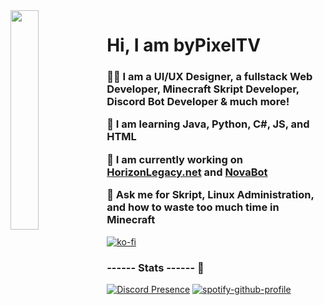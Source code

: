 <img align='left' src='https://cdn.discordapp.com/attachments/959477385626026024/975700403792515122/profile-first-issue-dark.png' width='30%'/> 

<h1 align="left">Hi, I am byPixelTV</h1>

<h3 align="left">

  👨‍💻 I am a **UI/UX Designer, a fullstack Web Developer, Minecraft Skript Developer, Discord Bot Developer & much more!**

  🌱 I am learning **Java, Python, C#, JS, and HTML**
  
  🔭 I am currently working on **[HorizonLegacy.net](https://dsc.gg/HorizonLegacy)** and **[NovaBot](https://github.com/NovaBotTeam)**
    
  💬 Ask me for **Skript, Linux Administration, and how to waste too much time in Minecraft**
  
</h3>

[![ko-fi](https://ko-fi.com/img/githubbutton_sm.svg)](https://ko-fi.com/Z8Z4R47FM)

### ------ Stats ------ 🚀

[![Discord Presence](https://lanyard.cnrad.dev/api/918149623133143061?&idleMessage=Probably%20doing%20something%20else...&borderRadius=30px)](https://discord.com/users/918149623133143061) [![spotify-github-profile](https://spotify-github-profile.vercel.app/api/view?uid=f0i50m4jcbevvww0rj8uzcg6q&cover_image=true&theme=novatorem&show_offline=true&background_color=000000&interchange=true&bar_color=0ba800&bar_color_cover=true)](https://spotify-github-profile.vercel.app/api/view?uid=f0i50m4jcbevvww0rj8uzcg6q&redirect=true)

